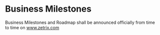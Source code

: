 # Business Milestones

Business Milestones and Roadmap shall be announced officially from time to time on www.zetrix.com

